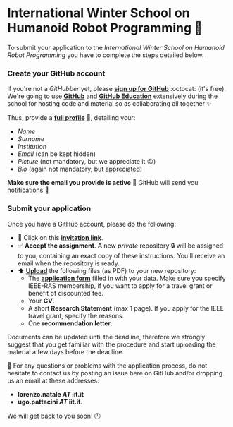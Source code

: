 # International Winter School on Humanoid Robot Programming :robot:

To submit your application to the _International Winter School on Humanoid Robot
Programming_ you have to complete the steps detailed below.

### Create your GitHub account
If you're not a _GitHubber_ yet, please [**sign up for GitHub**](https://github.com/join) :octocat: (it's free). We're going to use [**GitHub**](https://github.com) and [**GitHub Education**](https://education.github.com) extensively during the school for hosting code and material so as collaborating all together ✨  

Thus, provide a [**full profile**](https://github.com/settings/profile) 📝, detailing your:
  - _Name_
  - _Surname_
  - _Institution_
  - _Email_ (can be kept hidden)
  - _Picture_ (not mandatory, but we appreciate it 😉)
  - _Bio_ (again not mandatory, but appreciated)

**Make sure the email you provide is active** :email: GitHub will send you notifications 🔔

### Submit your application

Once you have a GitHub account, please do the following:

- 🔘 Click on this [**invitation link**](https://classroom.github.com/a/8L9SabAP).
- ✅ **Accept the assignment**. A new _private_ repository :lock: will be assigned to you, containing an exact copy of these instructions. You'll receive an email when the repository is ready.
- :arrow_up: [**Upload**](https://help.github.com/articles/adding-a-file-to-a-repository) the following files (as PDF) to your new repository:
  - The [**application form**](./application-form.pdf) filled in with your data. Make sure you specify IEEE-RAS membership, if you want to apply for a travel grant or benefit of discounted fee.
  - Your **CV**.
  - A short **Research Statement** (max 1 page). If you apply for the IEEE travel grant, specify the reasons.
  - One **recommendation letter**.

Documents can be updated until the deadline, therefore we strongly suggest that you get familiar with the procedure and start uploading the material a few days before the deadline.

🤔 For any questions or problems with the application process, do not hesitate to contact us by posting an issue here on GitHub and/or dropping us an email at these addresses:
- **lorenzo.natale _AT_ iit.it**
- **ugo.pattacini _AT_ iit.it**.

We will get back to you soon! :clock3:
